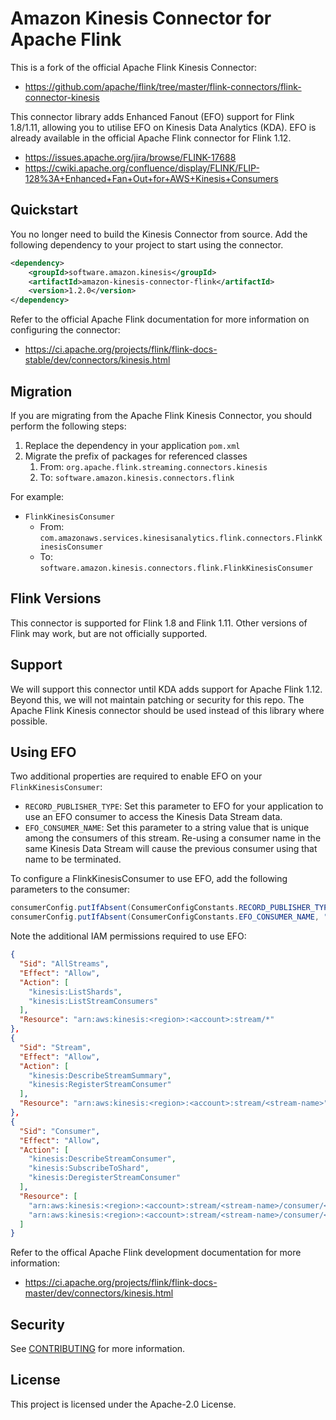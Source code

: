 # Amazon Kinesis Connector for Apache Flink

This is a fork of the official Apache Flink Kinesis Connector:
- https://github.com/apache/flink/tree/master/flink-connectors/flink-connector-kinesis

This connector library adds Enhanced Fanout (EFO) support for Flink 1.8/1.11, allowing you to utilise EFO on Kinesis Data Analytics (KDA).
EFO is already available in the official Apache Flink connector for Flink 1.12.   
- https://issues.apache.org/jira/browse/FLINK-17688
- https://cwiki.apache.org/confluence/display/FLINK/FLIP-128%3A+Enhanced+Fan+Out+for+AWS+Kinesis+Consumers

## Quickstart 

You no longer need to build the Kinesis Connector from source. 
Add the following dependency to your project to start using the connector.

```xml
<dependency>
    <groupId>software.amazon.kinesis</groupId>
    <artifactId>amazon-kinesis-connector-flink</artifactId>
    <version>1.2.0</version>
</dependency>
```  

Refer to the official Apache Flink documentation for more information on configuring the connector:
- https://ci.apache.org/projects/flink/flink-docs-stable/dev/connectors/kinesis.html 

## Migration

If you are migrating from the Apache Flink Kinesis Connector, you should perform the following steps:
  
  1. Replace the dependency in your application `pom.xml`
  1. Migrate the prefix of packages for referenced classes
      1. From: `org.apache.flink.streaming.connectors.kinesis`
      1. To: `software.amazon.kinesis.connectors.flink`
    
For example:
  
  - `FlinkKinesisConsumer`
      - From: `com.amazonaws.services.kinesisanalytics.flink.connectors.FlinkKinesisConsumer`
      - To: `software.amazon.kinesis.connectors.flink.FlinkKinesisConsumer`

## Flink Versions

This connector is supported for Flink 1.8 and Flink 1.11. 
Other versions of Flink may work, but are not officially supported. 

## Support

We will support this connector until KDA adds support for Apache Flink 1.12. 
Beyond this, we will not maintain patching or security for this repo.
The Apache Flink Kinesis connector should be used instead of this library where possible.

## Using EFO

Two additional properties are required to enable EFO on your `FlinkKinesisConsumer`:
- `RECORD_PUBLISHER_TYPE`: Set this parameter to EFO for your application to use an EFO consumer to access the Kinesis Data Stream data.
- `EFO_CONSUMER_NAME`: Set this parameter to a string value that is unique among the consumers of this stream. Re-using a consumer name in the same Kinesis Data Stream will cause the previous consumer using that name to be terminated.

To configure a FlinkKinesisConsumer to use EFO, add the following parameters to the consumer:
```java
consumerConfig.putIfAbsent(ConsumerConfigConstants.RECORD_PUBLISHER_TYPE, "EFO");
consumerConfig.putIfAbsent(ConsumerConfigConstants.EFO_CONSUMER_NAME, "efo-consumer");
```

Note the additional IAM permissions required to use EFO:

```json
{
  "Sid": "AllStreams",
  "Effect": "Allow",
  "Action": [
    "kinesis:ListShards",
    "kinesis:ListStreamConsumers"
  ],
  "Resource": "arn:aws:kinesis:<region>:<account>:stream/*"
},
{
  "Sid": "Stream",
  "Effect": "Allow",
  "Action": [
    "kinesis:DescribeStreamSummary",
    "kinesis:RegisterStreamConsumer"
  ],
  "Resource": "arn:aws:kinesis:<region>:<account>:stream/<stream-name>"
},
{
  "Sid": "Consumer",
  "Effect": "Allow",
  "Action": [
    "kinesis:DescribeStreamConsumer",
    "kinesis:SubscribeToShard",
    "kinesis:DeregisterStreamConsumer"
  ],
  "Resource": [
    "arn:aws:kinesis:<region>:<account>:stream/<stream-name>/consumer/<consumer-name>",
    "arn:aws:kinesis:<region>:<account>:stream/<stream-name>/consumer/<consumer-name>:*"
  ]
}
```

Refer to the offical Apache Flink development documentation for more information:
- https://ci.apache.org/projects/flink/flink-docs-master/dev/connectors/kinesis.html 

## Security

See [CONTRIBUTING](CONTRIBUTING.md#security-issue-notifications) for more information.

## License

This project is licensed under the Apache-2.0 License.

